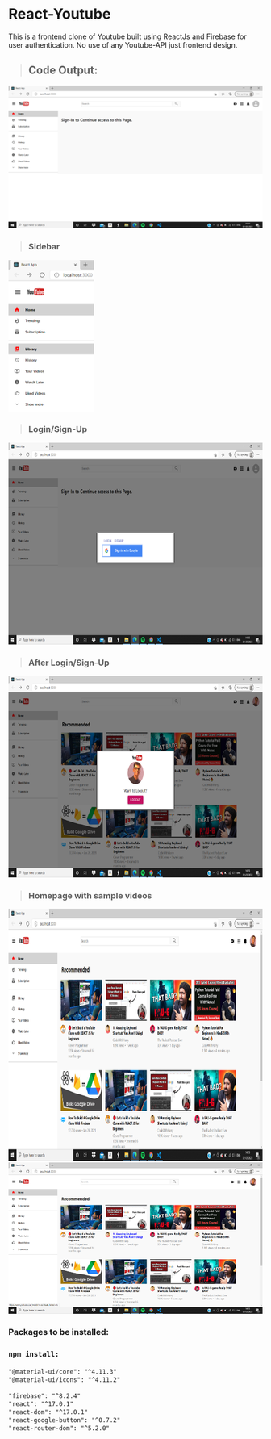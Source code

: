 # React-Youtube
This is a frontend clone of Youtube built using ReactJs and Firebase for user authentication. No use of any Youtube-API just frontend design.
> ## Code Output:
<img src="/react-youtube-1.png"/>

> ### Sidebar
<img src="/react-youtube-2.png" height="300"/>

> ### Login/Sign-Up
<img src="/react-youtube-3.png" height="400"/>

> ### After Login/Sign-Up
<img src="/react-youtube-4.png" height="400"/>

> ### Homepage with sample videos
<img src="/react-youtube-5.png" height="500"/>

<img src="/react-youtube-6.png" height="300"/>

### Packages to be installed:

### `npm install:`

    "@material-ui/core": "^4.11.3"
    "@material-ui/icons": "^4.11.2"
   
    "firebase": "^8.2.4"
    "react": "^17.0.1"
    "react-dom": "^17.0.1"
    "react-google-button": "^0.7.2"
    "react-router-dom": "^5.2.0"
